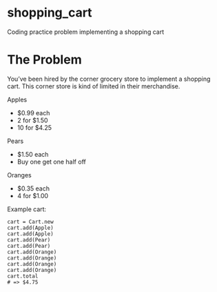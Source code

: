 shopping_cart
=============

Coding practice problem implementing a shopping cart

The Problem
===========

You’ve been hired by the corner grocery store to implement a shopping cart.  This corner store is kind of limited in their merchandise.

Apples
* $0.99 each
* 2 for $1.50
* 10 for $4.25

Pears
* $1.50 each
* Buy one get one half off

Oranges
* $0.35 each
* 4 for $1.00

Example cart:

```
cart = Cart.new
cart.add(Apple)
cart.add(Apple)
cart.add(Pear)
cart.add(Pear)
cart.add(Orange)
cart.add(Orange)
cart.add(Orange)
cart.add(Orange)
cart.total  
# => $4.75
```
